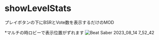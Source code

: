 # showLevelStats
プレイボタンの下にBSRとVote数を表示するだけのMOD

*マルチの時ロビーで表示位置がずれます
![Beat Saber 2023_08_14 7_52_42](https://github.com/scifiHerb/showLevelStats/assets/109839172/0dfec7ac-9958-478e-bdf6-f27988d714ca)
